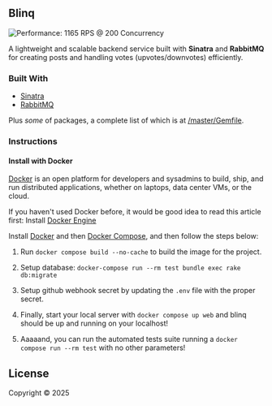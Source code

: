 ## Blinq

![Performance: 1165 RPS @ 200 Concurrency](https://img.shields.io/badge/performance-1165%20RPS%20%40%20200c-brightgreen?style=for-the-badge&logo=ruby)

A lightweight and scalable backend service built with **Sinatra** and **RabbitMQ** for creating posts and handling votes (upvotes/downvotes) efficiently.

### Built With
- [Sinatra](http://sinatrarb.com/)
- [RabbitMQ](http://www.rabbitmq.com/)

Plus *some* of packages, a complete list of which is at [/master/Gemfile](https://github.com/michelsazevedo/blinq/blob/master/Gemfile).

### Instructions

#### Install with Docker
[Docker](www.docker.com) is an open platform for developers and sysadmins to build, ship, and run distributed applications, whether on laptops, data center VMs, or the cloud.

If you haven't used Docker before, it would be good idea to read this article first: Install [Docker Engine](https://docs.docker.com/engine/installation/)

Install [Docker](https://www.docker.com/what-docker) and then [Docker Compose](https://docs.docker.com/compose/), and then follow the steps below:

1. Run `docker compose build --no-cache` to build the image for the project.

2. Setup database:
    `docker-compose run --rm test bundle exec rake db:migrate`

3. Setup github webhook secret by updating the `.env` file with the proper secret.

4. Finally, start your local server with `docker compose up web` and blinq should be up and running on your localhost!

5. Aaaaand, you can run the automated tests suite running a `docker compose run --rm test` with no other parameters!

## License
Copyright © 2025

